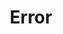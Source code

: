 ---
layout: "@layouts/PageLayout.astro"
title: Error
content_blocks:
  - _bookshop_name: global/error
    description: Something is wrong here!
    image: /images/404/error.png
    image_alt: Error illustration
---